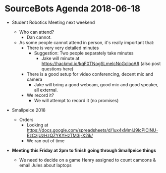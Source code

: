 # SourceBots Agenda 2018-06-18

- Student Robotics Meeting next weekend
    - Who can attend?
        - Dan cannot.
    - As some people cannot attend in person, it's really important that:
        - There is very very detailed minutes
            - Suggestion: Two people separately take minutes
                - Jake will minute at https://hackmd.io/kqF0TNogSLmeIcNpGclooA# (also post questions here)
        - There is a good setup for video conferencing, decent mic and camera
            - Jake will bring a good webcam, good mic and good speaker, all external.
        - We record it?
            - We will attempt to record it (no promises)
- Smallpeice 2018
    - Orders
        - Looking at https://docs.google.com/spreadsheets/d/1ux4xMmIJ9lcPlCiNU-EzCzjUzHzQZYKYHzTM3j-X2ik/ 
        - We ran out of time

- **Meeting this Friday at 2pm to finish going through Smallpeice things**
    - We need to decide on a game
Henry assigned to count camcons & email Jules about laptops
